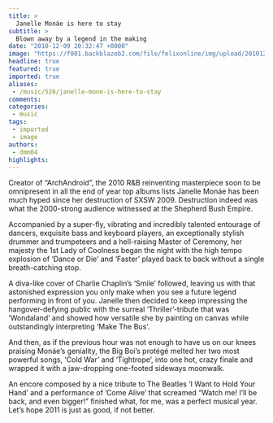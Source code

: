 ```yaml
---
title: >
  Janelle Monáe is here to stay
subtitle: >
  Blown away by a legend in the making
date: "2010-12-09 20:32:47 +0000"
image: "https://f001.backblazeb2.com/file/felixonline/img/upload/201012092030-ma1307-janelle.jpg"
headline: true
featured: true
imported: true
aliases:
 - /music/526/janelle-mone-is-here-to-stay
comments:
categories:
 - music
tags:
 - imported
 - image
authors:
 - dmm04
highlights:
---
```


Creator of “ArchAndroid”, the 2010 R&B reinventing masterpiece soon to be omnipresent in all the end of year top albums lists Janelle Monáe has been much hyped since her destruction of SXSW 2009. Destruction indeed was what the 2000-strong audience witnessed at the Shepherd Bush Empire.

Accompanied by a super-fly, vibrating and incredibly talented entourage of dancers, exquisite bass and keyboard players, an exceptionally stylish drummer and trumpeteers and a hell-raising Master of Ceremony, her majesty the 1st Lady of Coolness began the night with the high tempo explosion of ‘Dance or Die’ and ‘Faster’ played back to back without a single breath-catching stop.

A diva-like cover of Charlie Chaplin’s ‘Smile’ followed, leaving us with that astonished expression you only make when you see a future legend performing in front of you. Janelle then decided to keep impressing the hangover-defying public with the surreal ‘Thriller’-tribute that was ‘Wondaland’ and showed how versatile she by painting on canvas while outstandingly interpreting ‘Make The Bus’.

And then, as if the previous hour was not enough to have us on our knees praising Monáe’s geniality, the Big Boi’s protégé melted her two most powerful songs, ‘Cold War’ and ‘Tightrope’, into one hot, crazy finale and wrapped it with a jaw-dropping one-footed sideways moonwalk.

An encore composed by a nice tribute to The Beatles ‘I Want to Hold Your Hand’ and a performance of ’Come Alive’ that screamed “Watch me! I’ll be back, and even bigger!” finished what, for me, was a perfect musical year. Let’s hope 2011 is just as good, if not better.

